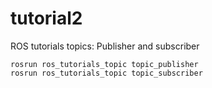 # tutorial2
ROS tutorials topics: Publisher and subscriber

```
rosrun ros_tutorials_topic topic_publisher
rosrun ros_tutorials_topic topic_subscriber
```
